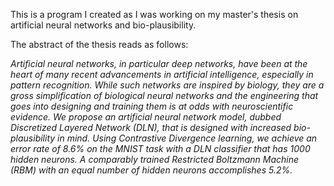 This is a program I created as I was working on my master's thesis on artificial neural networks and bio-plausibility.

The abstract of the thesis reads as follows:

_Artificial neural networks, in particular deep networks, have been at the heart of many recent advancements in artificial intelligence, especially in pattern recognition. While such networks are inspired by biology, they are a gross simplification of biological neural networks and the engineering that goes into designing and training them is at odds with neuroscientific evidence. We propose an artificial neural network model, dubbed Discretized Layered Network (DLN), that is designed with increased bio-plausibility in mind. Using Contrastive Divergence learning, we achieve an error rate of 8.6% on the MNIST task with a DLN classifier that has 1000 hidden neurons. A comparably trained Restricted Boltzmann Machine (RBM) with an equal number of hidden neurons accomplishes 5.2%._